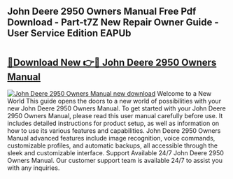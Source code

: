 ## John Deere 2950 Owners Manual Free Pdf Download - Part-t7Z New Repair Owner Guide - User Service Edition EAPUb

# <h2><a href="http://bc96926.oget.top/?id=John+Deere+2950+Owners+Manual">🔗Download New 👉🔴 John Deere 2950 Owners Manual</a></h2>

[![John Deere 2950 Owners Manual new download](https://i.imgur.com/5g1atiW.png)](http://bc96926.oget.top/?id=John+Deere+2950+Owners+Manual)
Welcome to a New World This guide opens the doors to a new world of possibilities with your new John Deere 2950 Owners Manual. To get started with your John Deere 2950 Owners Manual, please read this user manual carefully before use. It includes detailed instructions for product setup, as well as information on how to use its various features and capabilities. John Deere 2950 Owners Manual advanced features include image recognition, voice commands, customizable profiles, and automatic backups, all accessible through the sleek and customizable interface. Support Available 24/7 John Deere 2950 Owners Manual. Our customer support team is available 24/7 to assist you with any inquiries.
